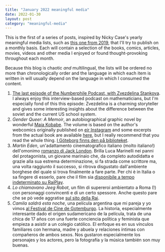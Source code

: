 ```yaml
---
title: "January 2022 meaningful media"
date: 2022-01-30
layout: post
category: "meaningful-media"
---
```


This is the first of a series of posts, inspired by Nicky Case's yearly meaningful media lists, such as [this one from 2019](https://blog.ncase.me/my-most-meaningful-media-of-2019/), that I'll try to publish on a monthly basis. Each will contain a selection of the books, comics, articles, movies, videos and other media I  enjoyed or found thought-provoking throughout each month.

Because this blog is chaotic _and_ multilingual, the lists will be ordered no more than chronologically order and the language in which each item is written in will usually depend on the language in which I consumed the content. 

1. [The last episode of the Numberphile Podcast, with Zvezdelina Stankova](https://www.numberphile.com/podcast/zvezdelina-stankova). I always enjoy this interview-based podcast on mathematicians, but I'm especially fond of this this episode: Zvezdelina is a charming storyteller and gives some interesting insights about the difference between the soviet and the current US school system.
2. _Gender Queer: A Memoir_, an autobiographical graphic novel by wonderful [Maia Kobabe](https://redgoldsparkspress.com/about). The volume is based on the author's webcomics originally published on [eir Instagram](https://www.instagram.com/redgoldsparks/) and some excerpts from the actual book are available [here](https://redgoldsparkspress.com/projects/6926504), but I really recommend that you read the whole thing. [I Göteborg finns den på biblioteket](https://encore.gotlib.goteborg.se/iii/encore/search/C__Sgender%20queer%20maia%20kobabe__Orightresult__U?lang=swe&suite=pearl).
3. _Martin Eden_, un'adattamento cinematografico italiano (molto italiano!) dell'omonimo [romanzo di Jack London](https://it.wikipedia.org/wiki/Martin_Eden). Brilla Luca Marinelli nei panni del protagonista, un giovane marinaio che, da completo autodidatta e grazie alla sua estrema determinazione, si fa strada come scrittore ma, una volta raggiunto il successo, si ritrova disgustato dall'ambiente borghese del quale si trova finalmente a fare parte. Per chi è in Italia o sa fingere di esserlo, pare che il film sia [disponibile a tempo indeterminato su RaiPlay](https://www.raiplay.it/programmi/martinedenfilm).
4. _Lo chiamavano Jeeg Robot_, un film di supereroi ambientato a Roma (!) con personaggi convincenti e di un certo spessore. Anche questo pare che se pò vede aggratise [sul sito della Rai](https://www.raiplay.it/video/2018/03/Lo-chiamavano-Jeeg-Robot-e077892a-781a-454d-a6f5-93a9064fad2c.html).
5. _Camila saldrá esta noche_, una película argentina que mi pareja y yo vimos [al Festival de Cine de Gotemburgo](https://program.goteborgfilmfestival.se/en/program/camila-comes-out-tonight). La historia, especialmente interesante dado el origen sudamericano de la película, trata de una chica de 17 años con una fuerte conciencia política y feminista que empieza a asistir a un colegio católico. El enfoque es en sus vínculos familiares con hermana, madre y abuela y relaciones íntimas con compañeros de ambos sexos. Nos gustaron especialmente los personajes y los actores, pero la fotografía y la música también son muy buenas.